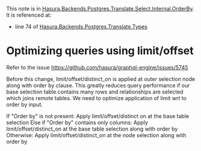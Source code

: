 This note is in [Hasura.Backends.Postgres.Translate.Select.Internal.OrderBy](https://github.com/hasura/graphql-engine/blob/master/server/src-lib/Hasura/Backends/Postgres/Translate/Select/Internal/OrderBy.hs#L58).
It is referenced at:
  - line 74 of [Hasura.Backends.Postgres.Translate.Types](https://github.com/hasura/graphql-engine/blob/master/server/src-lib/Hasura/Backends/Postgres/Translate/Types.hs#L74)

# Optimizing queries using limit/offset

Refer to the issue https://github.com/hasura/graphql-engine/issues/5745

Before this change, limit/offset/distinct_on is applied at outer selection
node along with order by clause. This greatly reduces query performance if
our base selection table contains many rows and relationships are selected
which joins remote tables. We need to optimize application of limit wrt to
order by input.

If "Order by" is not present:
  Apply limit/offset/distinct on at the base table selection
Else if "Order by" contains only columns:
  Apply limit/offset/distinct_on at the base table selection along with order by
Otherwise:
  Apply limit/offset/distinct_on at the node selection along with order by


